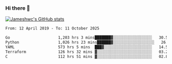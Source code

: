 ### Hi there 👋

[![Jameshwc's GitHub stats](https://github-readme-stats.vercel.app/api?username=jameshwc)](https://github.com/anuraghazra/github-readme-stats)

<!--START_SECTION:waka-->

```txt
From: 12 April 2019 - To: 11 October 2025

Go                     1,203 hrs 3 mins███████▓░░░░░░░░░░░░░░░░░   30.59 %
Python                 1,026 hrs 23 mins██████▓░░░░░░░░░░░░░░░░░░   26.10 %
YAML                   573 hrs 5 mins  ███▓░░░░░░░░░░░░░░░░░░░░░   14.57 %
Terraform              126 hrs 32 mins ▓░░░░░░░░░░░░░░░░░░░░░░░░   03.22 %
C                      112 hrs 51 mins ▓░░░░░░░░░░░░░░░░░░░░░░░░   02.87 %
```

<!--END_SECTION:waka-->